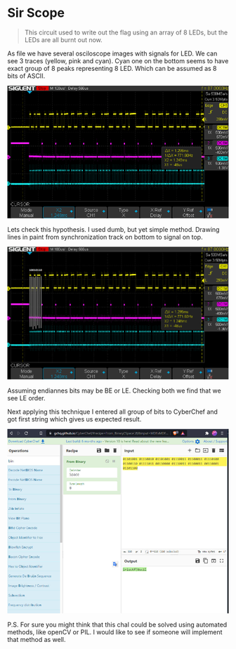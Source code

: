 # Sir Scope

> This circuit used to write out the flag using an array of 8 LEDs, but the LEDs are all burnt out now.

As file we have several osciloscope images with signals for LED. We can see 3 traces (yellow, pink and cyan). Cyan one on the bottom seems to have exact group of 8 peaks representing 8 LED. Which can be assumed as 8 bits of ASCII. 

![img](capture_0.png)

Lets check this hypothesis. I used dumb, but yet simple method. Drawing lines in paint from synchronization track on bottom to signal on top.

![](method.png)

Assuming endiannes bits may be BE or LE. Checking both we find that we see LE order.

Next applying this technique I entered all group of bits to CyberChef and got first string which gives us expected result.

![chef](/irisCTF%202024/Sir%20Scope/chef.jpg)

P.S. For sure you might think that this chal could be solved using automated methods, like openCV or PIL. I would like to see if someone will implement that method as well.




